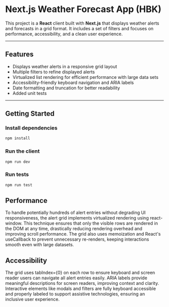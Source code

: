 # Next.js Weather Forecast App (HBK)

This project is a **React** client built with **Next.js** that displays weather alerts and forecasts in a grid format. It includes a set of filters and focuses on performance, accessibility, and a clean user experience.

---

## Features

- Displays weather alerts in a responsive grid layout
- Multiple filters to refine displayed alerts
- Virtualized list rendering for efficient performance with large data sets
- Accessibility-friendly keyboard navigation and ARIA labels
- Date formatting and truncation for better readability
- Added unit tests

---

## Getting Started

### Install dependencies

```bash
npm install
```

### Run the client
```bash
npm run dev
```

### Run tests

```bash
npm run test
```


## Performance
To handle potentially hundreds of alert entries without degrading UI responsiveness, the alert grid implements virtualized rendering using react-window. This technique ensures that only the visible rows are rendered in the DOM at any time, drastically reducing rendering overhead and improving scroll performance. The grid also uses memoization and React's useCallback to prevent unnecessary re-renders, keeping interactions smooth even with large datasets.



## Accessibility
The grid uses tabIndex={0} on each row to ensure keyboard and screen reader users can navigate all alert entries easily. ARIA labels provide meaningful descriptions for screen readers, improving context and clarity. Interactive elements like modals and filters are fully keyboard accessible and properly labeled to support assistive technologies, ensuring an inclusive user experience.
